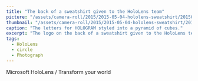 ```yaml
---
title: "The back of a sweatshirt given to the HoloLens team"
picture: "/assets/camera-roll/2015/2015-05-04-hololens-sweatshirt/20150504_225437135_iOS.jpg"
thumbnail: "/assets/camera-roll/2015/2015-05-04-hololens-sweatshirt/20150504_225437135_iOS-thumbnail.jpg"
caption: "The letters for HOLOGRAM styled into a pyramid of cubes."
excerpt: "The logo on the back of a sweatshirt given to the HoloLens team."
tags:
  - HoloLens
  - circle
  - Photograph
---
```

Microsoft HoloLens / Transform your world